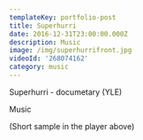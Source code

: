 ```yaml
---
templateKey: portfolio-post
title: Superhurri
date: 2016-12-31T23:00:00.000Z
description: Music
image: /img/superhurrifront.jpg
videoId: '268074162'
category: music
---
```

Superhurri - documetary (YLE)

Music

(Short sample in the player above)
